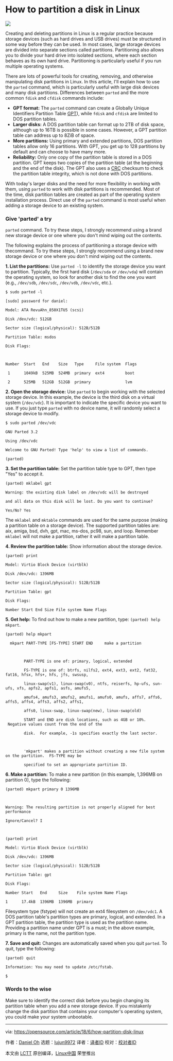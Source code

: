 How to partition a disk in Linux
======
![](https://opensource.com/sites/default/files/styles/image-full-size/public/lead-images/bus-storage.png?itok=95-zvHYl)

Creating and deleting partitions in Linux is a regular practice because storage devices (such as hard drives and USB drives) must be structured in some way before they can be used. In most cases, large storage devices are divided into separate sections called partitions. Partitioning also allows you to divide your hard drive into isolated sections, where each section behaves as its own hard drive. Partitioning is particularly useful if you run multiple operating systems.

There are lots of powerful tools for creating, removing, and otherwise manipulating disk partitions in Linux. In this article, I'll explain how to use the `parted` command, which is particularly useful with large disk devices and many disk partitions. Differences between `parted` and the more common `fdisk` and `cfdisk` commands include:

  * **GPT format:** The `parted` command can create a Globally Unique Identifiers Partition Table [GPT][1]), while `fdisk` and `cfdisk` are limited to DOS partition tables.
  * **Larger disks:** A DOS partition table can format up to 2TB of disk space, although up to 16TB is possible in some cases. However, a GPT partition table can address up to 8ZiB of space.
  * **More partitions:** Using primary and extended partitions, DOS partition tables allow only 16 partitions. With GPT, you get up to 128 partitions by default and can choose to have many more.
  * **Reliability:** Only one copy of the partition table is stored in a DOS partition. GPT keeps two copies of the partition table (at the beginning and the end of the disk). The GPT also uses a [CRC][2] checksum to check the partition table integrity, which is not done with DOS partitions.



With today's larger disks and the need for more flexibility in working with them, using `parted` to work with disk partitions is recommended. Most of the time, disk partition tables are created as part of the operating system installation process. Direct use of the `parted` command is most useful when adding a storage device to an existing system.

### Give 'parted' a try

`parted` command. To try these steps, I strongly recommend using a brand new storage device or one where you don't mind wiping out the contents.

The following explains the process of partitioning a storage device with thecommand. To try these steps, I strongly recommend using a brand new storage device or one where you don't mind wiping out the contents.

**1\. List the partitions:** Use `parted -l` to identify the storage device you want to partition. Typically, the first hard disk (`/dev/sda` or `/dev/vda`) will contain the operating system, so look for another disk to find the one you want (e.g., `/dev/sdb`, `/dev/sdc`, `/dev/vdb`, `/dev/vdc`, etc.).
```
$ sudo parted -l

[sudo] password for daniel:

Model: ATA RevuAhn_850X1TU5 (scsi)

Disk /dev/vdc: 512GB

Sector size (logical/physical): 512B/512B

Partition Table: msdos

Disk Flags:



Number  Start   End    Size   Type     File system  Flags

 1      1049kB  525MB  524MB  primary  ext4         boot

 2      525MB   512GB  512GB  primary               lvm

```

**2\. Open the storage device:** Use `parted` to begin working with the selected storage device. In this example, the device is the third disk on a virtual system (`/dev/vdc`). It is important to indicate the specific device you want to use. If you just type `parted` with no device name, it will randomly select a storage device to modify.
```
$ sudo parted /dev/vdc

GNU Parted 3.2

Using /dev/vdc

Welcome to GNU Parted! Type 'help' to view a list of commands.

(parted)

```

**3\. Set the partition table:** Set the partition table type to GPT, then type  "Yes" to accept it.
```
(parted) mklabel gpt

Warning: the existing disk label on /dev/vdc will be destroyed

and all data on this disk will be lost. Do you want to continue?

Yes/No? Yes

```

The `mklabel` and `mktable` commands are used for the same purpose (making a partition table on a storage device). The supported partition tables are: aix, amiga, bsd, dvh, gpt, mac, ms-dos, pc98, sun, and loop. Remember `mklabel` will not make a partition, rather it will make a partition table.

**4\. Review the partition table:** Show information about the storage device.
```
(parted) print

Model: Virtio Block Device (virtblk)

Disk /dev/vdc: 1396MB

Sector size (logical/physical): 512B/512B

Partition Table: gpt

Disk Flags:

Number Start End Size File system Name Flags

```

**5\. Get help:** To find out how to make a new partition, type: `(parted) help mkpart`.
```
(parted) help mkpart

  mkpart PART-TYPE [FS-TYPE] START END     make a partition



        PART-TYPE is one of: primary, logical, extended

        FS-TYPE is one of: btrfs, nilfs2, ext4, ext3, ext2, fat32, fat16, hfsx, hfs+, hfs, jfs, swsusp,

        linux-swap(v1), linux-swap(v0), ntfs, reiserfs, hp-ufs, sun-ufs, xfs, apfs2, apfs1, asfs, amufs5,

        amufs4, amufs3, amufs2, amufs1, amufs0, amufs, affs7, affs6, affs5, affs4, affs3, affs2, affs1,

        affs0, linux-swap, linux-swap(new), linux-swap(old)

        START and END are disk locations, such as 4GB or 10%.  Negative values count from the end of the

        disk.  For example, -1s specifies exactly the last sector.

       

        'mkpart' makes a partition without creating a new file system on the partition.  FS-TYPE may be

        specified to set an appropriate partition ID.

```

**6\. Make a partition:** To make a new partition (in this example, 1,396MB on partition 0), type the following:
```
(parted) mkpart primary 0 1396MB



Warning: The resulting partition is not properly aligned for best performance

Ignore/Cancel? I



(parted) print

Model: Virtio Block Device (virtblk)

Disk /dev/vdc: 1396MB

Sector size (logical/physical): 512B/512B

Partition Table: gpt

Disk Flags:

Number Start   End     Size    File system Name Flags

1      17.4kB  1396MB  1396MB  primary

```

Filesystem type (fstype) will not create an ext4 filesystem on `/dev/vdc1`. A DOS partition table's partition types are primary, logical, and extended. In a GPT partition table, the partition type is used as the partition name. Providing a partition name under GPT is a must; in the above example, primary is the name, not the partition type.

**7\. Save and quit:** Changes are automatically saved when you quit `parted`. To quit, type the following:
```
(parted) quit

Information: You may need to update /etc/fstab.

$

```

### Words to the wise

Make sure to identify the correct disk before you begin changing its partition table when you add a new storage device. If you mistakenly change the disk partition that contains your computer's operating system, you could make your system unbootable.

--------------------------------------------------------------------------------

via: https://opensource.com/article/18/6/how-partition-disk-linux

作者：[Daniel Oh][a]
选题：[lujun9972](https://github.com/lujun9972)
译者：[译者ID](https://github.com/译者ID)
校对：[校对者ID](https://github.com/校对者ID)

本文由 [LCTT](https://github.com/LCTT/TranslateProject) 原创编译，[Linux中国](https://linux.cn/) 荣誉推出

[a]:https://opensource.com/users/daniel-oh
[1]:https://en.wikipedia.org/wiki/GUID_Partition_Table
[2]:https://en.wikipedia.org/wiki/Cyclic_redundancy_check
